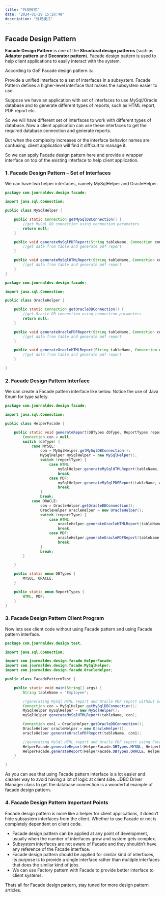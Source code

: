 ```yaml
---
title: "外观模式"
date: "2024-01-29 15:28:48"
description: "外观模式"
---
```


## Facade Design Pattern

**Facade Design Pattern** is one of the **Structural design patterns** (such as **Adapter pattern** and **Decorator
pattern**). Facade design pattern is used to help client applications to easily interact with the system.

According to GoF Facade design pattern is:

Provide a unified interface to a set of interfaces in a subsystem. Facade Pattern defines a higher-level interface that
makes the subsystem easier to use.

Suppose we have an application with set of interfaces to use MySql/Oracle database and to generate different types of
reports, such as HTML report, PDF report etc.

So we will have different set of interfaces to work with different types of database. Now a client application can use
these interfaces to get the required database connection and generate reports.

But when the complexity increases or the interface behavior names are confusing, client application will find it
difficult to manage it.

So we can apply Facade design pattern here and provide a wrapper interface on top of the existing interface to help
client application.

### 1. Facade Design Pattern – Set of Interfaces

We can have two helper interfaces, namely MySqlHelper and OracleHelper.

```java
package com.journaldev.design.facade;

import java.sql.Connection;

public class MySqlHelper {

    public static Connection getMySqlDBConnection() {
        //get MySql DB connection using connection parameters
        return null;
    }

    public void generateMySqlPDFReport(String tableName, Connection con) {
        //get data from table and generate pdf report
    }

    public void generateMySqlHTMLReport(String tableName, Connection con) {
        //get data from table and generate pdf report
    }
}
```

```java
package com.journaldev.design.facade;

import java.sql.Connection;

public class OracleHelper {

    public static Connection getOracleDBConnection() {
        //get Oracle DB connection using connection parameters
        return null;
    }

    public void generateOraclePDFReport(String tableName, Connection con) {
        //get data from table and generate pdf report
    }

    public void generateOracleHTMLReport(String tableName, Connection con) {
        //get data from table and generate pdf report
    }

}
```

### 2. Facade Design Pattern Interface

We can create a Facade pattern interface like below. Notice the use of Java Enum for type safety.

```java
package com.journaldev.design.facade;

import java.sql.Connection;

public class HelperFacade {

    public static void generateReport(DBTypes dbType, ReportTypes reportType, String tableName) {
        Connection con = null;
        switch (dbType) {
            case MYSQL:
                con = MySqlHelper.getMySqlDBConnection();
                MySqlHelper mySqlHelper = new MySqlHelper();
                switch (reportType) {
                    case HTML:
                        mySqlHelper.generateMySqlHTMLReport(tableName, con);
                        break;
                    case PDF:
                        mySqlHelper.generateMySqlPDFReport(tableName, con);
                        break;
                }
                break;
            case ORACLE:
                con = OracleHelper.getOracleDBConnection();
                OracleHelper oracleHelper = new OracleHelper();
                switch (reportType) {
                    case HTML:
                        oracleHelper.generateOracleHTMLReport(tableName, con);
                        break;
                    case PDF:
                        oracleHelper.generateOraclePDFReport(tableName, con);
                        break;
                }
                break;
        }

    }

    public static enum DBTypes {
        MYSQL, ORACLE;
    }

    public static enum ReportTypes {
        HTML, PDF;
    }
}
```

### 3. Facade Design Pattern Client Program

Now lets see client code without using Facade pattern and using Facade pattern interface.

```java
package com.journaldev.design.test;

import java.sql.Connection;

import com.journaldev.design.facade.HelperFacade;
import com.journaldev.design.facade.MySqlHelper;
import com.journaldev.design.facade.OracleHelper;

public class FacadePatternTest {

    public static void main(String[] args) {
        String tableName = "Employee";

        //generating MySql HTML report and Oracle PDF report without using Facade
        Connection con = MySqlHelper.getMySqlDBConnection();
        MySqlHelper mySqlHelper = new MySqlHelper();
        mySqlHelper.generateMySqlHTMLReport(tableName, con);

        Connection con1 = OracleHelper.getOracleDBConnection();
        OracleHelper oracleHelper = new OracleHelper();
        oracleHelper.generateOraclePDFReport(tableName, con1);

        //generating MySql HTML report and Oracle PDF report using Facade
        HelperFacade.generateReport(HelperFacade.DBTypes.MYSQL, HelperFacade.ReportTypes.HTML, tableName);
        HelperFacade.generateReport(HelperFacade.DBTypes.ORACLE, HelperFacade.ReportTypes.PDF, tableName);
    }

}
```

As you can see that using Facade pattern interface is a lot easier and cleaner way to avoid having a lot of logic at
client side. JDBC Driver Manager class to get the database connection is a wonderful example of facade design pattern.

### 4. Facade Design Pattern Important Points

Facade design pattern is more like a helper for client applications, it doesn’t hide subsystem interfaces from the
client. Whether to use Facade or not is completely dependent on client code.

- Facade design pattern can be applied at any point of development, usually when the number of interfaces grow and
  system gets complex.
- Subsystem interfaces are not aware of Facade and they shouldn’t have any reference of the Facade interface.
- Facade design pattern should be applied for similar kind of interfaces, its purpose is to provide a single interface
  rather than multiple interfaces that does the similar kind of jobs.
- We can use Factory pattern with Facade to provide better interface to client systems.

Thats all for Facade design pattern, stay tuned for more design pattern articles.